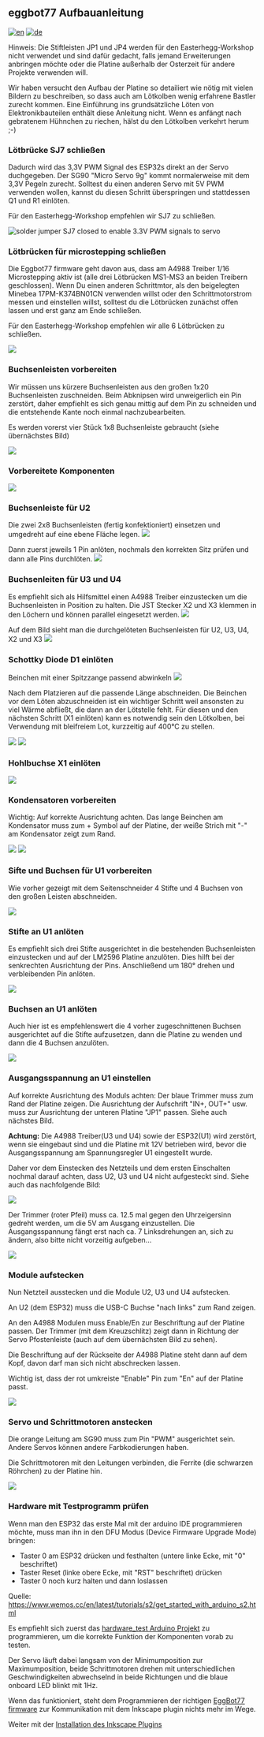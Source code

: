 ## eggbot77 Aufbauanleitung
[![en](https://img.shields.io/badge/lang-en-red.svg)](https://github.com/section77/eggbot77/blob/main/electronics/assembly/README.en.md)
[![de](https://img.shields.io/badge/lang-de-blue.svg)](https://github.com/section77/eggbot77/blob/main/electronics/assembly/README.md)

Hinweis: Die Stiftleisten JP1 und JP4 werden für den Easterhegg-Workshop nicht verwendet und sind dafür gedacht, falls jemand Erweiterungen anbringen möchte oder die Platine außerhalb der Osterzeit für andere Projekte verwenden will.

Wir haben versucht den Aufbau der Platine so detailiert wie nötig mit vielen Bildern zu beschreiben, so dass auch am Lötkolben wenig erfahrene Bastler zurecht kommen. Eine Einführung ins grundsätzliche Löten von Elektronikbauteilen enthält diese Anleitung nicht. Wenn es anfängt nach gebratenem Hühnchen zu riechen, hälst du den Lötkolben verkehrt herum ;-)

### Lötbrücke SJ7 schließen

Dadurch wird das 3,3V PWM Signal des ESP32s direkt an der Servo duchgegeben. Der SG90 "Micro Servo 9g" kommt normalerweise mit dem 3,3V Pegeln zurecht. Solltest du einen anderen Servo mit 5V PWM verwenden wollen, kannst du diesen Schritt überspringen und stattdessen Q1 und R1 einlöten.

Für den Easterhegg-Workshop empfehlen wir SJ7 zu schließen.

![solder jumper SJ7 closed to enable 3.3V PWM signals to servo](01_close_SJ7.jpg)

### Lötbrücken für microstepping schließen

Die Eggbot77 firmware geht davon aus, dass am A4988 Treiber 1/16 Microstepping aktiv ist (alle drei Lötbrücken MS1-MS3 an beiden Treibern geschlossen). Wenn Du einen anderen Schrittmtor, als den beigelegten Minebea 17PM-K374BN01CN verwenden willst oder den Schrittmotorstrom messen und einstellen willst, solltest du die Lötbrücken zunächst offen lassen und erst ganz am Ende schließen.

Für den Easterhegg-Workshop empfehlen wir alle 6 Lötbrücken zu schließen.

![](02_close_MS1_MS2_MS3.jpg)

### Buchsenleisten vorbereiten

Wir müssen uns kürzere Buchsenleisten aus den großen 1x20 Buchsenleisten zuschneiden. Beim Abknipsen wird unweigerlich ein Pin zerstört, daher empfiehlt es sich genau mittig auf dem Pin zu schneiden und die entstehende Kante noch einmal nachzubearbeiten.

Es werden vorerst vier Stück 1x8 Buchsenleiste gebraucht (siehe übernächstes Bild)

![](03_prepare_socket_strips.jpg)

### Vorbereitete Komponenten

![](04_prepared_components.jpg)

### Buchsenleiste für U2

Die zwei 2x8 Buchsenleisten (fertig konfektioniert) einsetzen und umgedreht auf eine ebene Fläche legen.
![](05_U2_place_two_column_socket_strips.jpg)

Dann zuerst jeweils 1 Pin anlöten, nochmals den korrekten Sitz prüfen und dann alle Pins durchlöten.
![](06_U2_solder_two_column_socket_strips.jpg)

### Buchsenleiten für U3 und U4

Es empfiehlt sich als Hilfsmittel einen A4988 Treiber einzustecken um die Buchsenleisten in Position zu halten. Die JST Stecker X2 und X3 klemmen in den Löchern und können parallel eingesetzt werden.
![](07_U3_solder_socket_strips.jpg)

Auf dem Bild sieht man die durchgelöteten Buchsenleisten für U2, U3, U4, X2 und X3
![](08_soldered_socket_rows.jpg)

### Schottky Diode D1 einlöten

Beinchen mit einer Spitzzange passend abwinkeln
![](09_D1_bend_legs_schottky_diode.jpg)

Nach dem Platzieren auf die passende Länge abschneiden. Die Beinchen vor dem Löten abzuschneiden ist ein wichtiger Schritt weil ansonsten zu viel Wärme abfließt, die dann an der Lötstelle fehlt. Für diesen und den nächsten Schritt (X1 einlöten) kann es notwendig sein den Lötkolben, bei Verwendung mit bleifreiem Lot, kurzzeitig auf 400°C zu stellen.

![](10_D1_place_schottky_diode.jpg)
![](11_D1_solder_schottky_diode.jpg)

### Hohlbuchse X1 einlöten
![](12_X1_place_and_solder.jpg)

### Kondensatoren vorbereiten

Wichtig: Auf korrekte Ausrichtung achten. Das lange Beinchen am Kondensator muss zum + Symbol auf der Platine, der weiße Strich mit "-" am Kondensator zeigt zum Rand.

![](13_C1_C2_prepare_capacitors.jpg)
![](14_C1_C2_solder_capacitors.jpg)

### Sifte und Buchsen für U1 vorbereiten

Wie vorher gezeigt mit dem Seitenschneider 4 Stifte und 4 Buchsen von den großen Leisten abschneiden.

![](15_U1_prepared_sockets.jpg)

### Stifte an U1 anlöten

Es empfiehlt sich drei Stifte ausgerichtet in die bestehenden Buchsenleisten einzustecken und auf der LM2596 Platine anzulöten. Dies hilft bei der senkrechten Ausrichtung der Pins. Anschließend um 180° drehen und verbleibenden Pin anlöten.

![](16_U1_solder_pins.jpg)

### Buchsen an U1 anlöten

Auch hier ist es empfehlenswert die 4 vorher zugeschnittenen Buchsen ausgerichtet auf die Stifte aufzusetzen, dann die Platine zu wenden und dann die 4 Buchsen anzulöten.

![](17_U1_place_sockets.jpg)

### Ausgangsspannung an U1 einstellen

Auf korrekte Ausrichtung des Moduls achten: Der blaue Trimmer muss zum Rand der Platine zeigen. Die Ausrichtung der Aufschrift "IN+, OUT+" usw. muss zur Ausrichtung der unteren Platine "JP1" passen. Siehe auch nächstes Bild.

**Achtung:** Die A4988 Treiber(U3 und U4) sowie der ESP32(U1) wird zerstört, wenn sie eingebaut sind und die Platine mit 12V betrieben wird, bevor die Ausgangsspannung am Spannungsregler U1 eingestellt wurde.

Daher vor dem Einstecken des Netzteils und dem ersten Einschalten nochmal darauf achten, dass U2, U3 und U4 nicht aufgesteckt sind. Siehe auch das nachfolgende Bild:

![](18_U1_adjust_output_volatge_A.jpg)

Der Trimmer (roter Pfeil) muss ca. 12.5 mal gegen den Uhrzeigersinn gedreht werden, um die 5V am Ausgang einzustellen. Die Ausgangsspannung fängt erst nach ca. 7 Linksdrehungen an, sich zu ändern, also bitte nicht vorzeitig aufgeben...

![](18_U1_adjust_output_volatge_B.jpg)

### Module aufstecken

Nun Netzteil ausstecken und die Module U2, U3 und U4 aufstecken.

An U2 (dem ESP32) muss die USB-C Buchse "nach links" zum Rand zeigen.

An den A4988 Modulen muss Enable/En zur Beschriftung auf der Platine passen. Der Trimmer (mit dem Kreuzschlitz) zeigt dann in Richtung der Servo Pfostenleiste (auch auf dem übernächsten Bild zu sehen).

Die Beschriftung auf der Rückseite der A4988 Platine steht dann auf dem Kopf, davon darf man sich nicht abschrecken lassen.

Wichtig ist, dass der rot umkreiste "Enable" Pin zum "En" auf der Platine passt.

![](19_A4988_carrier_variants.jpg)

### Servo und Schrittmotoren anstecken

Die orange Leitung am SG90 muss zum Pin "PWM" ausgerichtet sein. Andere Servos können andere Farbkodierungen haben.

Die Schrittmotoren mit den Leitungen verbinden, die Ferrite (die schwarzen Röhrchen) zu der Platine hin.

![](20_hardware_test.jpg)

### Hardware mit Testprogramm prüfen

Wenn man den ESP32 das erste Mal mit der arduino IDE programmieren möchte, muss man ihn in den DFU Modus (Device Firmware Upgrade Mode) bringen:
* Taster 0 am ESP32 drücken und festhalten (untere linke Ecke, mit "0" beschriftet)
* Taster Reset (linke obere Ecke, mit "RST" beschriftet) drücken
* Taster 0 noch kurz halten und dann loslassen

Quelle: https://www.wemos.cc/en/latest/tutorials/s2/get_started_with_arduino_s2.html

Es empfiehlt sich zuerst das [hardware_test Arduino Projekt](../../firmware/hardware_test/hardware_test.ino)
zu programmieren, um die korrekte Funktion der Komponenten vorab zu testen.

Der Servo läuft dabei langsam von der Minimumposition zur Maximumposition, beide Schrittmotoren drehen mit unterschiedlichen Geschwindigkeiten abwechselnd in beide Richtungen und die blaue onboard LED blinkt mit 1Hz.

Wenn das funktioniert, steht dem Programmieren der richtigen [EggBot77 firmware](../../firmware/EggBot77/EggBot77.ino) zur Kommunikation mit dem Inkscape plugin nichts mehr im Wege.

Weiter mit der [Installation des Inkscape Plugins](../../inkscape_1.x_extension/README.md)
